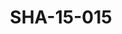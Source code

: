 ---
pid: SHA-15-015
title: SHA-15-015
language: ar
original_label: 
rights: شرحبيل احمد
location_of_original: شرحبيل احمد
photographer_or_studio: 
scanned_from: photograph 12.1 by 16.4
_date: '1962'
location: أثيوبيا، مصوع
description: مجموعة من الزائرين من ضمنهم شرحبيل احمد واحمد المصطفى وعثمان حسين
additional_notes: 
permission_display: 'yes'
on_server: 'no'
on_website: 'no'
permalink: /photopages/ar/SHA-15-015.html
layout: photo-page
---